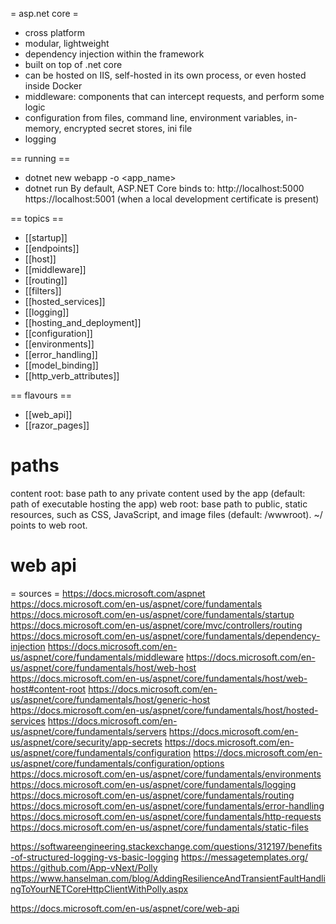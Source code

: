 = asp.net core =
- cross platform
- modular, lightweight
- dependency injection within the framework
- built on top of .net core
- can be hosted on IIS, self-hosted in its own process, or even hosted inside Docker
- middleware: components that can intercept requests, and perform some logic
- configuration from files, command line, environment variables, in-memory, encrypted secret stores, ini file
- logging

== running ==
- dotnet new webapp -o <app_name>
- dotnet run
By default, ASP.NET Core binds to:
    http://localhost:5000
    https://localhost:5001 (when a local development certificate is present)


== topics ==
- [[startup]]
- [[endpoints]]
- [[host]]
- [[middleware]]
- [[routing]]
- [[filters]]
- [[hosted_services]]
- [[logging]]
- [[hosting_and_deployment]]
- [[configuration]]
- [[environments]]
- [[error_handling]]
- [[model_binding]]
- [[http_verb_attributes]]


== flavours ==
- [[web_api]]
- [[razor_pages]]





# paths
content root: base path to any private content used by the app (default: path of executable hosting the app)
web root: base path to public, static resources, such as CSS, JavaScript, and image files (default: <content root>/wwwroot). ~/ points to web root.



# web api

= sources =
https://docs.microsoft.com/aspnet
https://docs.microsoft.com/en-us/aspnet/core/fundamentals
https://docs.microsoft.com/en-us/aspnet/core/fundamentals/startup
https://docs.microsoft.com/en-us/aspnet/core/mvc/controllers/routing
https://docs.microsoft.com/en-us/aspnet/core/fundamentals/dependency-injection
https://docs.microsoft.com/en-us/aspnet/core/fundamentals/middleware
https://docs.microsoft.com/en-us/aspnet/core/fundamentals/host/web-host
https://docs.microsoft.com/en-us/aspnet/core/fundamentals/host/web-host#content-root
https://docs.microsoft.com/en-us/aspnet/core/fundamentals/host/generic-host
https://docs.microsoft.com/en-us/aspnet/core/fundamentals/host/hosted-services
https://docs.microsoft.com/en-us/aspnet/core/fundamentals/servers
https://docs.microsoft.com/en-us/aspnet/core/security/app-secrets
https://docs.microsoft.com/en-us/aspnet/core/fundamentals/configuration
https://docs.microsoft.com/en-us/aspnet/core/fundamentals/configuration/options
https://docs.microsoft.com/en-us/aspnet/core/fundamentals/environments
https://docs.microsoft.com/en-us/aspnet/core/fundamentals/logging
https://docs.microsoft.com/en-us/aspnet/core/fundamentals/routing
https://docs.microsoft.com/en-us/aspnet/core/fundamentals/error-handling
https://docs.microsoft.com/en-us/aspnet/core/fundamentals/http-requests
https://docs.microsoft.com/en-us/aspnet/core/fundamentals/static-files


https://softwareengineering.stackexchange.com/questions/312197/benefits-of-structured-logging-vs-basic-logging
https://messagetemplates.org/
https://github.com/App-vNext/Polly
https://www.hanselman.com/blog/AddingResilienceAndTransientFaultHandlingToYourNETCoreHttpClientWithPolly.aspx

https://docs.microsoft.com/en-us/aspnet/core/web-api

